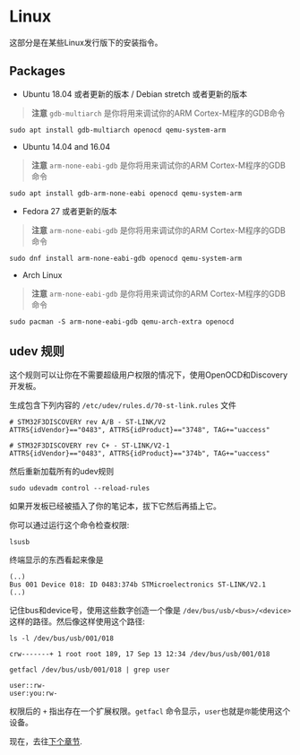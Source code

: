 # Linux

这部分是在某些Linux发行版下的安装指令。

## Packages

- Ubuntu 18.04 或者更新的版本 / Debian stretch 或者更新的版本

> **注意** `gdb-multiarch` 是你将用来调试你的ARM Cortex-M程序的GDB命令

<!-- Debian stretch -->
<!-- GDB 7.12 -->
<!-- OpenOCD 0.9.0 -->
<!-- QEMU 2.8.1 -->

<!-- Ubuntu 18.04 -->
<!-- GDB 8.1 -->
<!-- OpenOCD 0.10.0 -->
<!-- QEMU 2.11.1 -->


``` console
sudo apt install gdb-multiarch openocd qemu-system-arm
```

- Ubuntu 14.04 and 16.04

> **注意** `arm-none-eabi-gdb` 是你将用来调试你的ARM Cortex-M程序的GDB命令

<!-- Ubuntu 14.04 -->
<!-- GDB 7.6 (!) -->
<!-- OpenOCD 0.7.0 (?) -->
<!-- QEMU 2.0.0 (?) -->

``` console
sudo apt install gdb-arm-none-eabi openocd qemu-system-arm
```

- Fedora 27 或者更新的版本

> **注意** `arm-none-eabi-gdb` 是你将用来调试你的ARM Cortex-M程序的GDB命令

<!-- Fedora 27 -->
<!-- GDB 7.6 (!) -->
<!-- OpenOCD 0.10.0 -->
<!-- QEMU 2.10.2 -->

``` console
sudo dnf install arm-none-eabi-gdb openocd qemu-system-arm
```

- Arch Linux

> **注意** `arm-none-eabi-gdb` 是你将用来调试你的ARM Cortex-M程序的GDB命令

``` console
sudo pacman -S arm-none-eabi-gdb qemu-arch-extra openocd
```

## udev 规则

这个规则可以让你在不需要超级用户权限的情况下，使用OpenOCD和Discovery开发板。

生成包含下列内容的 `/etc/udev/rules.d/70-st-link.rules` 文件

``` text
# STM32F3DISCOVERY rev A/B - ST-LINK/V2
ATTRS{idVendor}=="0483", ATTRS{idProduct}=="3748", TAG+="uaccess"

# STM32F3DISCOVERY rev C+ - ST-LINK/V2-1
ATTRS{idVendor}=="0483", ATTRS{idProduct}=="374b", TAG+="uaccess"
```

然后重新加载所有的udev规则

``` console
sudo udevadm control --reload-rules
```

如果开发板已经被插入了你的笔记本，拔下它然后再插上它。

你可以通过运行这个命令检查权限:

``` console
lsusb
```

终端显示的东西看起来像是

```text
(..)
Bus 001 Device 018: ID 0483:374b STMicroelectronics ST-LINK/V2.1
(..)
```

记住bus和device号，使用这些数字创造一个像是 `/dev/bus/usb/<bus>/<device>` 这样的路径。然后像这样使用这个路径:

``` console
ls -l /dev/bus/usb/001/018
```

```text
crw-------+ 1 root root 189, 17 Sep 13 12:34 /dev/bus/usb/001/018
```

```console
getfacl /dev/bus/usb/001/018 | grep user
```

```text
user::rw-
user:you:rw-
```

权限后的 `+` 指出存在一个扩展权限。`getfacl` 命令显示，`user`也就是`你`能使用这个设备。

现在，去往[下个章节].

[下个章节]: verify.md
